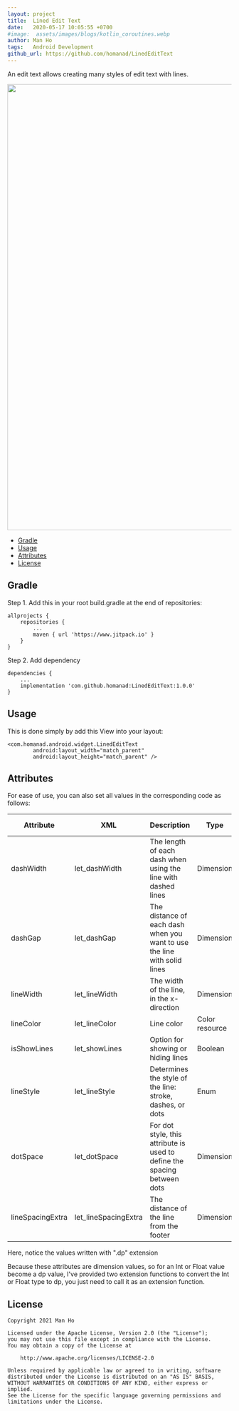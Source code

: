 ```yaml
---
layout: project
title:  Lined Edit Text
date:   2020-05-17 10:05:55 +0700
#image:  assets/images/blogs/kotlin_coroutines.webp
author: Man Ho
tags:   Android Development
github_url: https://github.com/homanad/LinedEditText
---
```


[//]: # (---)

[//]: # (layout: project)

[//]: # (title: Lined Edit Text)

[//]: # (description: An edit text allows creating many styles of edit text with lines.)

[//]: # (image:)

[//]: # (show_tile: false)

[//]: # (github_url: https://github.com/homanad/LinedEditText)

[//]: # (---)

An edit text allows creating many styles of edit text with lines.

<img src="{% link assets/images/attachments/lined_edit_text/overview.png %}" width="1000" />

- [Gradle](#gradle)
- [Usage](#usage)
- [Attributes](#attributes)
- [License](#license)

## Gradle

Step 1. Add this in your root build.gradle at the end of repositories:

    allprojects {
        repositories {
            ...
            maven { url 'https://www.jitpack.io' }
        }
    }

Step 2. Add dependency

    dependencies {
        ...
        implementation 'com.github.homanad:LinedEditText:1.0.0'
    }

## Usage

This is done simply by add this View into your layout:

    <com.homanad.android.widget.LinedEditText
            android:layout_width="match_parent"
            android:layout_height="match_parent" />

## Attributes

For ease of use, you can also set all values in the corresponding code
as follows:

| Attribute      	| XML 					| Description 																|	Type 			| Default value	|
| ----------- 		| ----------- 			|----------- 																| -----------		|	-----------	|
| dashWidth 		| let_dashWidth			| The length of each dash when using the line with dashed lines    			|	Dimension		|	2dp			|
| dashGap    		| let_dashGap			| The distance of each dash when you want to use the line with solid lines	|	Dimension		|	2dp			|
| lineWidth  		| let_lineWidth			| The width of the line, in the x-direction									|	Dimension		|	1dp			|
| lineColor   		| let_lineColor			| Line color  																|	Color resource	|	Black		|
| isShowLines   	| let_showLines			| Option for showing or hiding lines 										|	Boolean			|	true		|
| lineStyle  		| let_lineStyle			| Determines the style of the line: stroke, dashes, or dots       			|	Enum			|	stroke		|
| dotSpace   		| let_dotSpace			| For dot style, this attribute is used to define the spacing between dots  |	Dimension		|	3dp			|
| lineSpacingExtra  | let_lineSpacingExtra	| The distance of the line from the footer        							|	Dimension		|	1dp			|

Here, notice the values written with ".dp" extension

Because these attributes are dimension values, so for an Int or Float
value become a dp value, I've provided two extension functions to
convert the Int or Float type to dp, you just need to call it as an
extension function.

## License

```
Copyright 2021 Man Ho

Licensed under the Apache License, Version 2.0 (the "License");
you may not use this file except in compliance with the License.
You may obtain a copy of the License at

    http://www.apache.org/licenses/LICENSE-2.0

Unless required by applicable law or agreed to in writing, software
distributed under the License is distributed on an "AS IS" BASIS,
WITHOUT WARRANTIES OR CONDITIONS OF ANY KIND, either express or implied.
See the License for the specific language governing permissions and
limitations under the License.
```